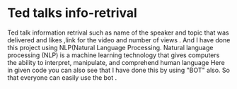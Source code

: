# Ted talks info-retrival
Ted talk information retrival such as name of the speaker and topic that was delivered and likes ,link for the video and number of views .
And I have done this project using NLP(Natural Language Processing.
Natural language processing (NLP) is a machine learning technology that gives computers the ability to interpret, manipulate, and comprehend human language
Here in given code you can also see that I have done this by using "BOT" also.
So that everyone can easily use the bot .
